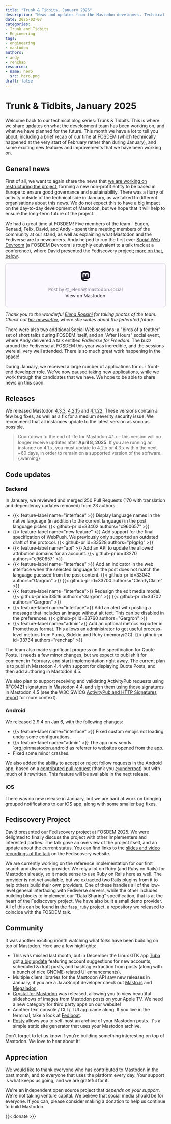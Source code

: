 ```yaml
---
title: "Trunk & Tidbits, January 2025"
description: "News and updates from the Mastodon developers. Technical changes from January 2025, and what the core team did at FOSDEM."
date: 2025-02-07
categories:
- Trunk and Tidbits
- Engineering
tags:
- engineering
- mastodon
authors:
- andy
- renchap
resources:
- name: hero
  src: hero.png
draft: false
---
```


# Trunk & Tidbits, January 2025

Welcome back to our technical blog series: Trunk & Tidbits. This is where we share updates on what the development team has been working on, and what we have planned for the future. This month we have a lot to tell you about, including a brief recap of our time at FOSDEM (which technically happened at the very start of February rather than during January), and some exciting new features and improvements that we have been working on.

## General news

First of all, we want to again share the news that [we are working on restructuring the project](https://blog.joinmastodon.org/2025/01/the-people-should-own-the-town-square/), forming a new non-profit entity to be based in Europe to ensure good governance and sustainability. There was a flurry of activity outside of the technical side in January, as we talked to different organisations about this news. We do not expect this to have a big impact on the day-to-day development of Mastodon, but we hope that it will help to ensure the long-term future of the project.

We had a great time at FOSDEM! Five members of the team - Eugen, Renaud, Felix, David, and Andy - spent time meeting members of the community at our stand, as well as explaining what Mastodon and the Fediverse are to newcomers. Andy helped to run the first ever [Social Web Devroom](https://fosdem.org/2025/schedule/track/social-web/) (a FOSDEM Devroom is roughly equivalent to a talk track at a conference), where David presented the Fediscovery project; [more on that, below](#fediscovery-project).

<blockquote class="mastodon-embed" data-embed-url="https://mastodon.social/@_elena/113933826503119732/embed" style="background: #FCF8FF; border-radius: 8px; border: 1px solid #C9C4DA; margin: 0; max-width: 540px; min-width: 270px; overflow: hidden; padding: 0;"> <a href="https://mastodon.social/@_elena/113933826503119732" target="_blank" style="align-items: center; color: #1C1A25; display: flex; flex-direction: column; font-family: system-ui, -apple-system, BlinkMacSystemFont, 'Segoe UI', Oxygen, Ubuntu, Cantarell, 'Fira Sans', 'Droid Sans', 'Helvetica Neue', Roboto, sans-serif; font-size: 14px; justify-content: center; letter-spacing: 0.25px; line-height: 20px; padding: 24px; text-decoration: none;"> <svg xmlns="http://www.w3.org/2000/svg" xmlns:xlink="http://www.w3.org/1999/xlink" width="32" height="32" viewBox="0 0 79 75"><path d="M74.7135 16.6043C73.6199 8.54587 66.5351 2.19527 58.1366 0.964691C56.7196 0.756754 51.351 0 38.9148 0H38.822C26.3824 0 23.7135 0.756754 22.2966 0.964691C14.1319 2.16118 6.67571 7.86752 4.86669 16.0214C3.99657 20.0369 3.90371 24.4888 4.06535 28.5726C4.29578 34.4289 4.34049 40.275 4.877 46.1075C5.24791 49.9817 5.89495 53.8251 6.81328 57.6088C8.53288 64.5968 15.4938 70.4122 22.3138 72.7848C29.6155 75.259 37.468 75.6697 44.9919 73.971C45.8196 73.7801 46.6381 73.5586 47.4475 73.3063C49.2737 72.7302 51.4164 72.086 52.9915 70.9542C53.0131 70.9384 53.0308 70.9178 53.0433 70.8942C53.0558 70.8706 53.0628 70.8445 53.0637 70.8179V65.1661C53.0634 65.1412 53.0574 65.1167 53.0462 65.0944C53.035 65.0721 53.0189 65.0525 52.9992 65.0371C52.9794 65.0218 52.9564 65.011 52.9318 65.0056C52.9073 65.0002 52.8819 65.0003 52.8574 65.0059C48.0369 66.1472 43.0971 66.7193 38.141 66.7103C29.6118 66.7103 27.3178 62.6981 26.6609 61.0278C26.1329 59.5842 25.7976 58.0784 25.6636 56.5486C25.6622 56.5229 25.667 56.4973 25.6775 56.4738C25.688 56.4502 25.7039 56.4295 25.724 56.4132C25.7441 56.397 25.7678 56.3856 25.7931 56.3801C25.8185 56.3746 25.8448 56.3751 25.8699 56.3816C30.6101 57.5151 35.4693 58.0873 40.3455 58.086C41.5183 58.086 42.6876 58.086 43.8604 58.0553C48.7647 57.919 53.9339 57.6701 58.7591 56.7361C58.8794 56.7123 58.9998 56.6918 59.103 56.6611C66.7139 55.2124 73.9569 50.665 74.6929 39.1501C74.7204 38.6967 74.7892 34.4016 74.7892 33.9312C74.7926 32.3325 75.3085 22.5901 74.7135 16.6043ZM62.9996 45.3371H54.9966V25.9069C54.9966 21.8163 53.277 19.7302 49.7793 19.7302C45.9343 19.7302 44.0083 22.1981 44.0083 27.0727V37.7082H36.0534V27.0727C36.0534 22.1981 34.124 19.7302 30.279 19.7302C26.8019 19.7302 25.0651 21.8163 25.0617 25.9069V45.3371H17.0656V25.3172C17.0656 21.2266 18.1191 17.9769 20.2262 15.568C22.3998 13.1648 25.2509 11.9308 28.7898 11.9308C32.8859 11.9308 35.9812 13.492 38.0447 16.6111L40.036 19.9245L42.0308 16.6111C44.0943 13.492 47.1896 11.9308 51.2788 11.9308C54.8143 11.9308 57.6654 13.1648 59.8459 15.568C61.9529 17.9746 63.0065 21.2243 63.0065 25.3172L62.9996 45.3371Z" fill="currentColor"/></svg> <div style="color: #787588; margin-top: 16px;">Post by @_elena@mastodon.social</div> <div style="font-weight: 500;">View on Mastodon</div> </a> </blockquote> <script data-allowed-prefixes="https://mastodon.social/" async src="https://mastodon.social/embed.js"></script>

_Thank you to the wonderful [Elena Rossini](https://mastodon.social/@_elena) for taking photos of the team. Check out [her newsletter](https://blog.elenarossini.com/tag/the-future-is-federated/), where she writes about the federated future._

There were also two additional Social Web sessions: a "birds of a feather" set of short talks during FOSDEM itself, and an "After Hours" social event, where Andy delivered a talk entitled _Fediverse for Freedom_. The buzz around the Fediverse at FOSDEM this year was incredible, and the sessions were all very well attended. There is so much great work happening in the space!

During January, we received a large number of applications for our front-end developer role. We've now paused taking new applications, while we work through the candidates that we have. We hope to be able to share news on this soon.

## Releases

We released Mastodon [4.3.3](https://github.com/mastodon/mastodon/releases/tag/v4.3.3), [4.2.15](https://github.com/mastodon/mastodon/releases/tag/v4.2.15) and [4.1.22](https://github.com/mastodon/mastodon/releases/tag/v4.1.22). These versions contain a few bug fixes, as well as a fix for a medium severity security issue. We recommend that all instances update to the latest version as soon as possible.

> Countdown to the end of life for Mastodon 4.1.x - this version will no longer receive updates after **April 8, 2025**. If you are running an instance on 4.1.x, you must update to 4.2.x or 4.3.x within the next ~60 days, in order to remain on a supported version of the software.
{.warning}

## Code updates

### Backend

In January, we reviewed and merged 250 Pull Requests (170 with translation and dependency updates removed) from 23 authors.

<div class="features-list">

- {{< feature-label name="interface" >}} Display language names in the native language (in addition to the current language) in the post language picker. {{< github-pr id=33402 authors="c960657" >}}
- {{< feature-label name="new feature" >}} Add support for the final specification of WebPush. We previously only supported an outdated draft of the protocol. {{< github-pr id=33528 authors="p1gp1g" >}}
- {{< feature-label name="api" >}} Add an API to update the allowed attribution domains for an account. {{< github-pr id=33270 authors="c960657" >}}
- {{< feature-label name="interface" >}} Add an indicator in the web interface when the selected language for the post does not match the language guessed from the post content. {{< github-pr id=33042 authors="Gargron" >}} {{< github-pr id=33700 authors="ClearlyClaire" >}}
- {{< feature-label name="interface">}} Redesign the edit media modal. {{< github-pr id=33516 authors="Gargron" >}} {{< github-pr id=33702 authors="Gargron" >}}
- {{< feature-label name="interface">}} Add an alert with posting a message that includes an image without alt text. This can be disabled in the preferences. {{< github-pr id=33760 authors="Gargron" >}}
- {{< feature-label name="admin">}} Add an optional metrics exporter in Prometheus format. This allows an administrator to get useful process-level metrics from Puma, Sidekiq and Ruby (memory/GC). {{< github-pr id=33734 authors="renchap" >}}

</div>

The team also made significant progress on the specification for Quote Posts. It needs a few minor changes, but we expect to publish it for comment in February, and start implementation right away. The current plan is to publish Mastodon 4.4 with support for displaying Quote Posts, and then add authoring in Mastodon 4.5.

We also plan to support receiving and validating ActivityPub requests using RFC9421 signatures in Mastodon 4.4, and sign them using those signatures in Mastodon 4.5 (see the W3C SWICG [ActivityPub and HTTP Signatures report](https://swicg.github.io/activitypub-http-signature/) for more context).

### Android

We released 2.9.4 on Jan 6, with the following changes:

<div class="features-list">

- {{< feature-label name="interface" >}} Fixed custom emojis not loading under some configurations.
- {{< feature-label name="admin" >}} The app now sends `org.joinmastodon.android as referrer to websites opened from the app.
- Fixed some minor crashes.

</div>

We also added the ability to accept or reject follow requests in the Android app, based on a [contributed pull request](https://github.com/mastodon/mastodon-android/pull/965) (thank you [@underroot](https://mastodon.social/@underoot)) but with much of it rewritten. This feature will be available in the next release.

### iOS

There was no new release in January, but we are hard at work on bringing grouped notifications to our iOS app, along with some smaller bug fixes.

## Fediscovery Project

David presented our Fediscovery project at FOSDEM 2025. We were delighted to finally discuss the project with other implementers and interested parties. The talk gave an overview of the project itself, and an update about the current status. You can find links to the [slides and video recordings of the talk](https://www.fediscovery.org/#fediscovery--fosdem-2025) on the Fediscovery website.

We are currently working on the reference implementation for our first search and discovery provider. We rely a lot on Ruby (and Ruby on Rails) for Mastodon already, so it made sense to use Ruby on Rails here as well. The provider is not yet available, but we extracted two Rails plugins from it to help others build their own providers. One of these handles all of the low-level general interfacing with Fediverse servers, while the other includes building blocks to implement our “Data Sharing” specification, that is at the heart of the Fediscovery project. We have also built a small demo provider. All of this can be found [in the `fasp_ruby` project](https://github.com/mastodon/fasp_ruby), a repository we released to coincide with the FOSDEM talk.

## Community

It was another exciting month watching what folks have been building on top of Mastodon. Here are a few highlights:

- This was missed last month, but in December the Linux GTK app [Tuba](https://tuba.geopjr.dev/) got [a big update](https://floss.social/@Tuba/113657758389560981) featuring account suggestions for new accounts, scheduled & draft posts, and hashtag extraction from posts (along with a bunch of nice GNOME-related UI enhancements).
- Multiple client libraries for the Mastodon API saw new releases in January; if you are a JavaScript developer check out [Masto.js](https://neet.github.io/masto.js/) and [Megaladon](https://h3poteto.github.io/megalodon/).
- [Crystal for Mastodon](https://crystal.social) was released, allowing you to view beautiful slideshows of images from Mastodon posts on your Apple TV. We need a new category for third party apps on our website!
- Another text console / CLI / TUI app came along. If you live in the terminal, take a look at [Fediboat](https://github.com/Lo-Riot/fediboat).
- [Posty](https://codeberg.org/oliphant/posty) allows you to self-host an archive of your Mastodon posts. It's a simple static site generator that uses your Mastodon archive.

Don't forget to let us know if you're building something interesting on top of Mastodon. We love to hear about it!

## Appreciation

We would like to thank everyone who has contributed to Mastodon in the past month, and to everyone that uses the platform every day. Your support is what keeps us going, and we are grateful for it.

We're an independent open source project that *depends on your support*. We're not taking venture capital. We believe that social media should be for everyone. If you can, please consider making a donation to help us continue to build Mastodon.

{{< donate >}}
